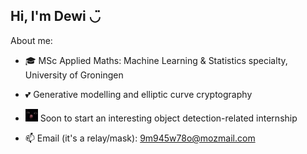 ## Hi, I'm Dewi ◡̈
About me:
- 🎓 MSc Applied Maths: Machine Learning & Statistics specialty, University of Groningen
- 💕 Generative modelling and elliptic curve cryptography
- <img src="cat.png" alt="Logo" width="20"/> Soon to start an interesting object detection-related internship

- 📫 Email (it's a relay/mask): [9m945w78o@mozmail.com](mailto:9m945w78o@mozmail.com)
